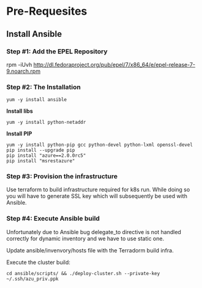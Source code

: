 # Pre-Requesites

## Install Ansible

### Step #1: Add the EPEL Repository

rpm -iUvh http://dl.fedoraproject.org/pub/epel/7/x86_64/e/epel-release-7-9.noarch.rpm

### Step #2: The Installation

```
yum -y install ansible
```

**Install libs**

```
yum -y install python-netaddr
```

**Install PIP**

```
yum -y install python-pip gcc python-devel python-lxml openssl-devel
pip install --upgrade pip
pip install "azure==2.0.0rc5"
pip install "msrestazure"
```
### Step #3: Provision the infrastructure

Use terraform to build infrastructure required for k8s run. 
While doing so you will have to generate SSL key which will
subsequently be used with Ansible.

### Step #4: Execute Ansible build

Unfortunately due to Ansible bug delegate_to directive is not handled
correctly for dynamic inventory and we have to use static one.

Update ansible/invenvory/hosts file with the Terradorm build infra.

Execute the cluster build:

```
cd ansible/scripts/ && ./deploy-cluster.sh --private-key ~/.ssh/azu_priv.ppk
```